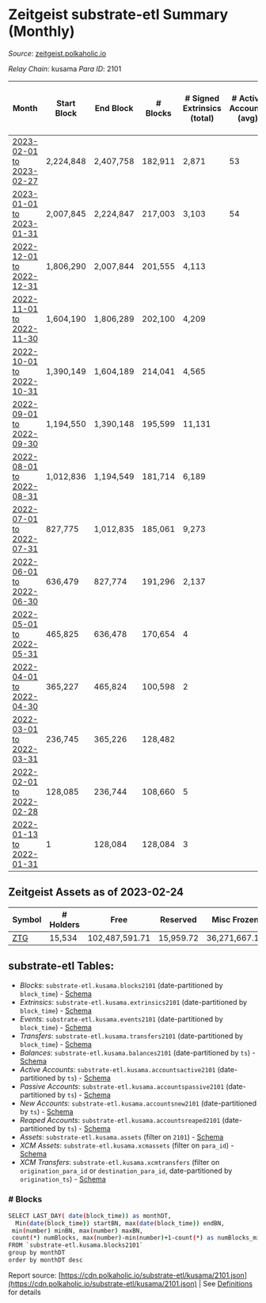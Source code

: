 # Zeitgeist substrate-etl Summary (Monthly)

_Source_: [zeitgeist.polkaholic.io](https://zeitgeist.polkaholic.io)

*Relay Chain*: kusama
*Para ID*: 2101



| Month | Start Block | End Block | # Blocks | # Signed Extrinsics (total) | # Active Accounts (avg) | # Addresses with Balances (max) | Issues |
| ----- | ----------- | --------- | -------- | --------------------------- | ----------------------- | ------------------------------- | ------ |
| [2023-02-01 to 2023-02-27](/kusama/2101-zeitgeist/2023-02-28.md) | 2,224,848 | 2,407,758 | 182,911 | 2,871 | 53 | 15,542 | -   |   
| [2023-01-01 to 2023-01-31](/kusama/2101-zeitgeist/2023-01-31.md) | 2,007,845 | 2,224,847 | 217,003 | 3,103 | 54 | 15,395 | -   |   
| [2022-12-01 to 2022-12-31](/kusama/2101-zeitgeist/2022-12-31.md) | 1,806,290 | 2,007,844 | 201,555 | 4,113 |  | 15,200 | -   |   
| [2022-11-01 to 2022-11-30](/kusama/2101-zeitgeist/2022-11-30.md) | 1,604,190 | 1,806,289 | 202,100 | 4,209 |  | 15,054 | -   |   
| [2022-10-01 to 2022-10-31](/kusama/2101-zeitgeist/2022-10-31.md) | 1,390,149 | 1,604,189 | 214,041 | 4,565 |  | 14,988 | -   |   
| [2022-09-01 to 2022-09-30](/kusama/2101-zeitgeist/2022-09-30.md) | 1,194,550 | 1,390,148 | 195,599 | 11,131 |  | 14,975 | -   |   
| [2022-08-01 to 2022-08-31](/kusama/2101-zeitgeist/2022-08-31.md) | 1,012,836 | 1,194,549 | 181,714 | 6,189 |  | 14,857 | -   |   
| [2022-07-01 to 2022-07-31](/kusama/2101-zeitgeist/2022-07-31.md) | 827,775 | 1,012,835 | 185,061 | 9,273 |  | 14,549 | -   |   
| [2022-06-01 to 2022-06-30](/kusama/2101-zeitgeist/2022-06-30.md) | 636,479 | 827,774 | 191,296 | 2,137 |  | 13,858 | -   |   
| [2022-05-01 to 2022-05-31](/kusama/2101-zeitgeist/2022-05-31.md) | 465,825 | 636,478 | 170,654 | 4 |  | 6 | -   |   
| [2022-04-01 to 2022-04-30](/kusama/2101-zeitgeist/2022-04-30.md) | 365,227 | 465,824 | 100,598 | 2 |  | 5 | -   |   
| [2022-03-01 to 2022-03-31](/kusama/2101-zeitgeist/2022-03-31.md) | 236,745 | 365,226 | 128,482 |  |  | 5 | -   |   
| [2022-02-01 to 2022-02-28](/kusama/2101-zeitgeist/2022-02-28.md) | 128,085 | 236,744 | 108,660 | 5 |  | 5 | -   |   
| [2022-01-13 to 2022-01-31](/kusama/2101-zeitgeist/2022-01-31.md) | 1 | 128,084 | 128,084 | 3 |  |  | -   |   

## Zeitgeist Assets as of 2023-02-24



| Symbol | # Holders | Free | Reserved | Misc Frozen | Frozen | Price | AssetID | 
| ----- | --------- | ---- | -------- | ----------- | ------ | ----- | --- |
| [ZTG](/kusama/assets/ZTG) | 15,534 | 102,487,591.71  | 15,959.72  | 36,271,667.17   | 17,621,774.46  |  |   `{"Token":"ZTG"}` | 

## substrate-etl Tables:

* _Blocks_: `substrate-etl.kusama.blocks2101` (date-partitioned by `block_time`) - [Schema](/schema/balances.json)
* _Extrinsics_: `substrate-etl.kusama.extrinsics2101` (date-partitioned by `block_time`) - [Schema](/schema/extrinsics.json)
* _Events_: `substrate-etl.kusama.events2101` (date-partitioned by `block_time`) - [Schema](/schema/events.json)
* _Transfers_: `substrate-etl.kusama.transfers2101` (date-partitioned by `block_time`) - [Schema](/schema/transfers.json)
* _Balances_: `substrate-etl.kusama.balances2101` (date-partitioned by `ts`) - [Schema](/schema/balances.json)
* _Active Accounts_: `substrate-etl.kusama.accountsactive2101` (date-partitioned by `ts`) - [Schema](/schema/accountsactive.json)
* _Passive Accounts_: `substrate-etl.kusama.accountspassive2101` (date-partitioned by `ts`) - [Schema](/schema/accountspassive.json)
* _New Accounts_: `substrate-etl.kusama.accountsnew2101` (date-partitioned by `ts`) - [Schema](/schema/accountsnew.json)
* _Reaped Accounts_: `substrate-etl.kusama.accountsreaped2101` (date-partitioned by `ts`) - [Schema](/schema/accountsreaped.json)
* _Assets_: `substrate-etl.kusama.assets` (filter on `2101`) - [Schema](/schema/assets.json)
* _XCM Assets_: `substrate-etl.kusama.xcmassets` (filter on `para_id`) - [Schema](/schema/xcmassets.json)
* _XCM Transfers_: `substrate-etl.kusama.xcmtransfers` (filter on `origination_para_id` or `destination_para_id`, date-partitioned by `origination_ts`) - [Schema](/schema/xcmtransfers.json)

### # Blocks
```bash
SELECT LAST_DAY( date(block_time)) as monthDT,
  Min(date(block_time)) startBN, max(date(block_time)) endBN, 
 min(number) minBN, max(number) maxBN, 
 count(*) numBlocks, max(number)-min(number)+1-count(*) as numBlocks_missing 
FROM `substrate-etl.kusama.blocks2101` 
group by monthDT 
order by monthDT desc
```


Report source: [https://cdn.polkaholic.io/substrate-etl/kusama/2101.json](https://cdn.polkaholic.io/substrate-etl/kusama/2101.json) | See [Definitions](/DEFINITIONS.md) for details
